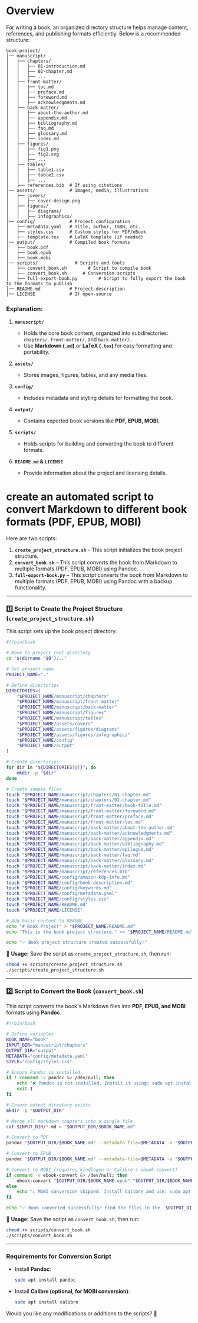 # Overview

For writing a book, an organized directory structure helps manage content, references, and publishing formats efficiently. Below is a recommended structure:

```
book-project/
│── manuscript/
│   ├── chapters/
│   │   ├── 01-introduction.md
│   │   ├── 02-chapter.md
│   │   ├── ...
│   ├── front-matter/
│   │   ├── toc.md
│   │   ├── preface.md
│   │   ├── foreword.md
│   │   ├── acknowledgments.md
│   ├── back-matter/
│   │   ├── about-the-author.md
│   │   ├── appendix.md
│   │   ├── bibliography.md
│   │   ├── faq.md
│   │   ├── glossary.md
│   │   ├── index.md
│   ├── figures/
│   │   ├── fig1.png
│   │   ├── fig2.svg
│   │   ├── ...
│   ├── tables/
│   │   ├── table1.csv
│   │   ├── table2.csv
│   │   ├── ...
│   ├── references.bib  # If using citations
│── assets/             # Images, media, illustrations
│   ├── covers/
│   │   ├── cover-design.png
│   ├── figures/
│   │   ├── diagrams/
│   │   ├── infographics/
│── config/             # Project configuration
│   ├── metadata.yaml   # Title, author, ISBN, etc.
│   ├── styles.css      # Custom styles for PDF/eBook
│   ├── template.tex    # LaTeX template (if needed)
│── output/             # Compiled book formats
│   ├── book.pdf
│   ├── book.epub
│   ├── book.mobi
│── scripts/              # Scripts and tools
│   ├── convert_book.sh        # Script to compile book
│   ├── convert_book.sh      # Conversion scripts
│   ├── full-export-book.py        # Script to fully export the book to the formats to publish
│── README.md           # Project description
│── LICENSE             # If open-source
```

### Explanation:

1. **`manuscript/`**

    * Holds the core book content, organized into subdirectories: `chapters/`, `front-matter/`, and `back-matter/`.
    * Use **Markdown (`.md`)** or **LaTeX (`.tex`)** for easy formatting and portability.
2. **`assets/`**

    * Stores images, figures, tables, and any media files.
3. **`config/`**

    * Includes metadata and styling details for formatting the book.
4. **`output/`**

    * Contains exported book versions like **PDF, EPUB, MOBI**.
5. **`scripts/`**

    * Holds scripts for building and converting the book to different formats.
6. **`README.md` & `LICENSE`**

    * Provide information about the project and licensing details.

# create an automated script to convert Markdown to different book formats (PDF, EPUB, MOBI)

Here are two scripts:

1. **`create_project_structure.sh`** – This script initializes the book project structure.
2. **`convert_book.sh`** – This script converts the book from Markdown to multiple formats (PDF, EPUB, MOBI) using Pandoc.
3. **`full-export-book.py`** – This script converts the book from Markdown to multiple formats (PDF, EPUB, MOBI) using Pandoc with a backup functionality.

* * *

### 1️⃣ **Script to Create the Project Structure (`create_project_structure.sh`)**

This script sets up the book project directory.

```bash
#!/bin/bash

# Move to project root directory
cd "$(dirname "$0")/.."

# Set project name
PROJECT_NAME="."

# Define directories
DIRECTORIES=(
    "$PROJECT_NAME/manuscript/chapters"
    "$PROJECT_NAME/manuscript/front-matter"
    "$PROJECT_NAME/manuscript/back-matter"
    "$PROJECT_NAME/manuscript/figures"
    "$PROJECT_NAME/manuscript/tables"
    "$PROJECT_NAME/assets/covers"
    "$PROJECT_NAME/assets/figures/diagrams"
    "$PROJECT_NAME/assets/figures/infographics"
    "$PROJECT_NAME/config"
    "$PROJECT_NAME/output"
)

# Create directories
for dir in "${DIRECTORIES[@]}"; do
    mkdir -p "$dir"
done

# Create sample files
touch "$PROJECT_NAME/manuscript/chapters/01-chapter.md"
touch "$PROJECT_NAME/manuscript/chapters/02-chapter.md"
touch "$PROJECT_NAME/manuscript/front-matter/book-title.md"
touch "$PROJECT_NAME/manuscript/front-matter/foreword.md"
touch "$PROJECT_NAME/manuscript/front-matter/preface.md"
touch "$PROJECT_NAME/manuscript/front-matter/toc.md"
touch "$PROJECT_NAME/manuscript/back-matter/about-the-author.md"
touch "$PROJECT_NAME/manuscript/back-matter/acknowledgments.md"
touch "$PROJECT_NAME/manuscript/back-matter/appendix.md"
touch "$PROJECT_NAME/manuscript/back-matter/bibliography.md"
touch "$PROJECT_NAME/manuscript/back-matter/epilogue.md"
touch "$PROJECT_NAME/manuscript/back-matter/faq.md"
touch "$PROJECT_NAME/manuscript/back-matter/glossary.md"
touch "$PROJECT_NAME/manuscript/back-matter/index.md"
touch "$PROJECT_NAME/manuscript/references.bib"
touch "$PROJECT_NAME/config/amazon-kdp-info.md"
touch "$PROJECT_NAME/config/book-description.md"
touch "$PROJECT_NAME/config/keywords.md"
touch "$PROJECT_NAME/config/metadata.yaml"
touch "$PROJECT_NAME/config/styles.css"
touch "$PROJECT_NAME/README.md"
touch "$PROJECT_NAME/LICENSE"

# Add basic content to README
echo "# Book Project" > "$PROJECT_NAME/README.md"
echo "This is the book project structure." >> "$PROJECT_NAME/README.md"

echo "✅ Book project structure created successfully!"
```

📌 **Usage:** Save the script as `create_project_structure.sh`, then run:

```bash
chmod +x scripts/create_project_structure.sh
./scripts/create_project_structure.sh
```

* * *

### 2️⃣ **Script to Convert the Book (`convert_book.sh`)**

This script converts the book's Markdown files into **PDF, EPUB, and MOBI** formats using **Pandoc**.

```bash
#!/bin/bash

# Define variables
BOOK_NAME="book"
INPUT_DIR="manuscript/chapters"
OUTPUT_DIR="output"
METADATA="config/metadata.yaml"
STYLE="config/styles.css"

# Ensure Pandoc is installed
if ! command -v pandoc &> /dev/null; then
    echo "❌ Pandoc is not installed. Install it using: sudo apt install pandoc"
    exit 1
fi

# Ensure output directory exists
mkdir -p "$OUTPUT_DIR"

# Merge all markdown chapters into a single file
cat $INPUT_DIR/*.md > "$OUTPUT_DIR/$BOOK_NAME.md"

# Convert to PDF
pandoc "$OUTPUT_DIR/$BOOK_NAME.md" --metadata-file=$METADATA -o "$OUTPUT_DIR/$BOOK_NAME.pdf" --css=$STYLE

# Convert to EPUB
pandoc "$OUTPUT_DIR/$BOOK_NAME.md" --metadata-file=$METADATA -o "$OUTPUT_DIR/$BOOK_NAME.epub"

# Convert to MOBI (requires kindlegen or Calibre's ebook-convert)
if command -v ebook-convert &> /dev/null; then
    ebook-convert "$OUTPUT_DIR/$BOOK_NAME.epub" "$OUTPUT_DIR/$BOOK_NAME.mobi"
else
    echo "⚠️ MOBI conversion skipped. Install Calibre and use: sudo apt install calibre"
fi

echo "✅ Book converted successfully! Find the files in the '$OUTPUT_DIR' directory."
```

📌 **Usage:** Save the script as `convert_book.sh`, then run:

```bash
chmod +x scripts/convert_book.sh
./scripts/convert_book.sh
```

* * *

### **Requirements for Conversion Script**

* Install **Pandoc**:

    ```bash
    sudo apt install pandoc
    ```

* Install **Calibre (optional, for MOBI conversion)**:

    ```bash
    sudo apt install calibre
    ```


Would you like any modifications or additions to the scripts? 🚀
